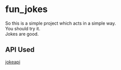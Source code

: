 # fun_jokes

So this is a simple project which acts in a simple way.  
You should try it.  
Jokes are good.  

## API Used

[jokeapi](v2.jokeapi.dev)
